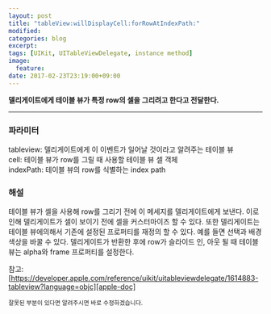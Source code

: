 ```yaml
---
layout: post
title: "tableView:willDisplayCell:forRowAtIndexPath:"
modified:
categories: blog
excerpt:
tags: [UIKit, UITableViewDelegate, instance method]
image:
  feature:
date: 2017-02-23T23:19:00+09:00
---
```

**델리게이트에게 테이블 뷰가 특정 row의 셀을 그리려고 한다고 전달한다.**

----
### 파라미터
tableview: 델리게이트에게 이 이벤트가 일어날 것이라고 알려주는 테이블 뷰 <br>
cell: 테이블 뷰가 row를 그릴 때 사용할 테이블 뷰 셀 객체 <br>
indexPath: 테이블 뷰의 row를 식별하는 index path

### 해설
테이블 뷰가 셀을 사용해 row를 그리기 전에 이 메세지를 델리게이트에게 보낸다.
이로 인해 델리게이트가 셀이 보이기  전에 셀을 커스터마이즈 할 수 있다.
또한 델리게이트는 테이블 뷰에의해서 기존에 설정된 프로퍼티를 재정의 할 수 있다.
예를 들면 선택과 배경 색상을 바꿀 수 있다. 델리게이트가 반환한 후에 row가 슬라이드 인, 아웃 될 때 테이블 뷰는 alpha와 frame 프로퍼티를 설정한다.

참고: [https://developer.apple.com/reference/uikit/uitableviewdelegate/1614883-tableview?language=objc][apple-doc]


<sub>잘못된 부분이 있다면 알려주시면 바로 수정하겠습니다.</sub>

[apple-doc]: https://developer.apple.com/reference/uikit/uitableviewdelegate/1614883-tableview?language=objc
